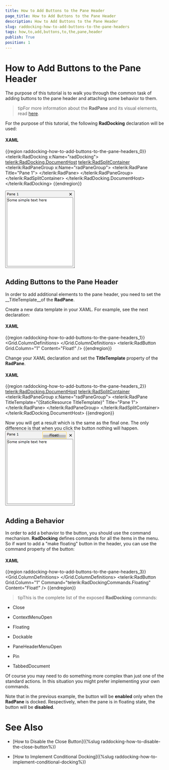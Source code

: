 ```yaml
---
title: How to Add Buttons to the Pane Header
page_title: How to Add Buttons to the Pane Header
description: How to Add Buttons to the Pane Header
slug: raddocking-how-to-add-buttons-to-the-pane-headers
tags: how,to,add,buttons,to,the,pane,header
publish: True
position: 1
---
```


# How to Add Buttons to the Pane Header



The purpose of this tutorial is to walk you through the common task of adding buttons to the pane header and attaching some behavior to them.

>tipFor more information about the __RadPane__ and its visual elements, read [here](raddocking-panes-radpane.html).

For the purpose of this tutorial, the following __RadDocking__ declaration will be used:

#### __XAML__

{{region raddocking-how-to-add-buttons-to-the-pane-headers_0}}
	<telerik:RadDocking x:Name="radDocking">
	    <telerik:RadDocking.DocumentHost>
	        <telerik:RadSplitContainer>
	            <telerik:RadPaneGroup x:Name="radPaneGroup">
	                <telerik:RadPane Title="Pane 1">
	                    <TextBlock Text="Some simple text here"/>
	                </telerik:RadPane>
	            </telerik:RadPaneGroup>
	        </telerik:RadSplitContainer>
	    </telerik:RadDocking.DocumentHost>
	</telerik:RadDocking>
	{{endregion}}

![](images/RadDocking_HowTo_AddHeaderButton_020.png)

## Adding Buttons to the Pane Header 

In order to add additional elements to the pane header, you need to set the __TitleTemplate__of the __RadPane__.

Create a new data template in your XAML. For example, see the next declaration:

#### __XAML__

{{region raddocking-how-to-add-buttons-to-the-pane-headers_1}}
	<DataTemplate x:Key="TitleTemplate">
	    <Grid>
	        <Grid.ColumnDefinitions>
	            <ColumnDefinition Width="Auto" />
	            <ColumnDefinition />
	        </Grid.ColumnDefinitions>
	        <ContentPresenter Content="{Binding}"
	                          Margin="0,0,75,0" />
	        <telerik:RadButton Grid.Column="1"
	                           Content="Float!" />
	    </Grid>
	</DataTemplate>
	{{endregion}}



Change your XAML declaration and set the __TitleTemplate__ property of the __RadPane__.

#### __XAML__

{{region raddocking-how-to-add-buttons-to-the-pane-headers_2}}
	<telerik:RadDocking.DocumentHost>
	    <telerik:RadSplitContainer>
	        <telerik:RadPaneGroup x:Name="radPaneGroup">
	            <telerik:RadPane TitleTemplate="{StaticResource TitleTemplate}" Title="Pane 1">
	                <TextBlock Text="Some simple text here"/>
	            </telerik:RadPane>
	        </telerik:RadPaneGroup>
	    </telerik:RadSplitContainer>
	</telerik:RadDocking.DocumentHost>
	{{endregion}}



Now you will get a result which is the same as the final one. The only difference is that when you click the button nothing will happen.![](images/RadDocking_HowTo_AddHeaderButton_030.png)

## Adding a Behavior

In order to add a behavior to the button, you should use the command mechanism. __RadDocking__ defines commands for all the items in the menu. So if want to add a "make floating" button in the header, you can use the command property of the button: 

#### __XAML__

{{region raddocking-how-to-add-buttons-to-the-pane-headers_3}}
	<DataTemplate x:Key="TitleTemplate">
	    <Grid>
	        <Grid.ColumnDefinitions>
	            <ColumnDefinition Width="Auto" />
	            <ColumnDefinition />
	        </Grid.ColumnDefinitions>
	        <ContentPresenter Content="{Binding}"
	                          Margin="0,0,75,0" />
	        <telerik:RadButton Grid.Column="1"
	                           Command="telerik:RadDockingCommands.Floating"
	                           Content="Float!" />
	    </Grid>
	</DataTemplate>
	{{endregion}}



>tipThis is the complete list of the exposed __RadDocking__ commands:

* Close

* ContextMenuOpen

* Floating

* Dockable

* PaneHeaderMenuOpen

* Pin

* TabbedDocument

Of course you may need to do something more complex than just one of the standard actions. In this situation you might prefer implementing your own commands.

Note that in the previous example, the button will be __enabled__ only when the __RadPane__ is docked. Respectively, when the pane is in floating state, the button will be __disabled__.

# See Also

 * [How to Disable the Close Button]({%slug raddocking-how-to-disable-the-close-button%})

 * [How to Implement Conditional Docking]({%slug raddocking-how-to-implement-conditional-docking%})
